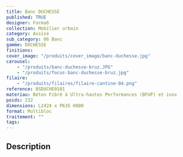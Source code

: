 ```yaml
---
title: Banc DUCHESSE
published: TRUE
designer: Forma6
collection: Mobilier urbain
category: Assise
sub_category: 06 Banc
gamme: DUCHESSE
finitions:
cover_image: "/produits/cover_image/banc-duchesse.jpg"
carousel:
    - "/produits/banc-duchesse-bruz.JPG"
    - "/produits/focus-banc-duchesse-bruz.jpg"
filaire:
    - "/produits/filaires/filaire-cantine-04.png"
reference: BSDUCHE0101
materiau: Béton Fibré à Ultra-hautes Performances (BFUP) et inox
poids: 232
dimensions: L2424 x P635 H800
format: Multibloc
traitement: ""
tags:
---
```


## Description
